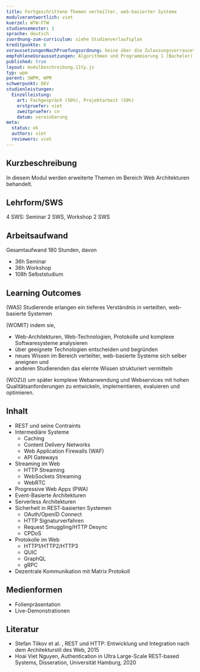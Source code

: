 ```yaml
---
title: Fortgeschrittene Themen verteilter, web-basierter Systeme
modulverantwortlich: viet
kuerzel: WTW-FTW
studiensemester: 1
sprache: deutsch
zuordnung-zum-curriculum: siehe Studienverlaufsplan
kreditpunkte: 6
voraussetzungenNachPruefungsordnung: keine über die Zulassungsvorrausetzungen zum Studium hinausgehenden
empfohleneVoraussetzungen: Algorithmen und Programmierung 1 (Bachelor), Alogrithmen und Programmierung 2 (Bachelor), Paradigmen der Programmierung (Bachelor), Kommunikationstechnik und Netze (Bachelor); Datenbanken (Bachelor); Grundlagen des Webs (Bachelor); Frameworks, Daten und Dienste im Web (Bachelor); Praktische IT-Sicherheit (Bachelor)
published: true
layout: modulbeschreibung.11ty.js
typ: wpm
parent: SWPM, WPM
schwerpunkt: DEV
studienleistungen:
  Einzelleistung:
    art: Fachgespräch (50%), Projektarbeit (50%)
    erstpruefer: viet
    zweitpruefer: cn
    datum: vereinbarung
meta:
  status: ok   
  authors: viet
  reviewers: viet
---
```

## Kurzbeschreibung

In diesem Modul werden erweiterte Themen im Bereich Web Architekturen behandelt.

## Lehrform/SWS

4 SWS: Seminar 2 SWS, Workshop 2 SWS

## Arbeitsaufwand

Gesamtaufwand 180 Stunden, davon

- 36h Seminar
- 36h Workshop
- 108h Selbststudium

## Learning Outcomes

(WAS) Studierende erlangen ein tieferes Verständnis in verteilten, web-basierte Systemen

(WOMIT) indem sie,

* Web-Architekturen, Web-Technologien, Protokolle und komplexe Softwaresysteme analysieren
* über geeignete Technologien entscheiden und begründen
* neues Wissen im Bereich verteilter, web-basierte Systeme sich selber aneignen und
* anderen Studierenden das elernte Wissen strukturiert vermitteln

(WOZU) um später komplexe Webanwendung und Webservices mit hohen Qualitätsanforderungen zu entwickeln, implementieren, evaluieren und optimieren.

## Inhalt

* REST und seine Contraints
* Intermediäre Systeme
  * Caching
  * Content Delivery Networks
  * Web Application Firewalls (WAF)
  * API Gateways
* Streaming im Web
  * HTTP Streaming
  * WebSockets Streaming
  * WebRTC
* Progressive Web Apps (PWA)
* Event-Basierte Architekturen
* Serverless Architekturen
* Sicherheit in REST-basierten Systemen
  * OAuth/OpenID Connect
  * HTTP Signaturverfahren
  * Request Smuggling/HTTP Desync
  * CPDoS
* Protokolle im Web
  * HTTP1/HTTP2/HTTP3
  * QUIC
  * GraphQL
  * gRPC
* Dezentrale Kommunikation mit Matrix Protokoll

## Medienformen

- Folienpräsentation
- Live-Demonstrationen

## Literatur

- Stefan Tilkov et al. , REST und HTTP: Entwicklung und Integration nach dem Architekturstil des Web, 2015
- Hoai Viet Nguyen, Authentication in Ultra Large-Scale REST-based Systems, Disseration, Universität Hamburg, 2020
